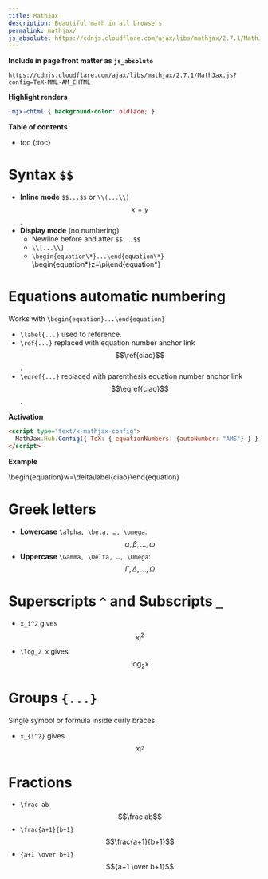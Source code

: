 ```yaml
---
title: MathJax
description: Beautiful math in all browsers
permalink: mathjax/
js_absolute: https://cdnjs.cloudflare.com/ajax/libs/mathjax/2.7.1/MathJax.js?config=TeX-MML-AM_CHTML
---
```


<script type="text/x-mathjax-config">
  MathJax.Hub.Config({ TeX: { equationNumbers: {autoNumber: "AMS"} } });
	MathJax.Hub.Queue(function () { document.querySelector("article").style.visibility = "initial"; });
</script>

<style>
article { visibility: hidden; }
.mjx-chtml { background-color: oldlace; }
</style>

**Include in page front matter as `js_absolute`**

```
https://cdnjs.cloudflare.com/ajax/libs/mathjax/2.7.1/MathJax.js?config=TeX-MML-AM_CHTML
```

**Highlight renders**

```css
.mjx-chtml { background-color: oldlace; }
```

**Table of contents**

* toc
{:toc}

# Syntax `$$`

- **Inline mode** `$$...$$` or `\\(...\\)` $$x=y$$.
- **Display mode** (no numbering)
	- Newline before and after `$$...$$`
	- `\\[...\\]`
	- `\begin{equation\*}...\end{equation\*}` \begin{equation\*}z=\pi\end{equation\*}

# Equations automatic numbering

Works with `\begin{equation}...\end{equation}`

- `\label{...}` used to reference.
- `\ref{...}` replaced with equation number anchor link $$\ref{ciao}$$.
- `\eqref{...}` replaced with parenthesis equation number anchor link $$\eqref{ciao}$$.

**Activation**

```html
<script type="text/x-mathjax-config">
  MathJax.Hub.Config({ TeX: { equationNumbers: {autoNumber: "AMS"} } });
</script>
```

**Example**

\begin{equation}w=\delta\label{ciao}\end{equation}

# Greek letters

- **Lowercase** `\alpha, \beta, …, \omega`: $$\alpha, \beta, …, \omega$$
- **Uppercase** `\Gamma, \Delta, …, \Omega`: $$\Gamma, \Delta, …, \Omega$$

# Superscripts `^` and Subscripts `_`

-	`x_i^2` gives $$x_i^2$$
- `\log_2 x` gives $$\log_2 x$$

# Groups `{...}`

Single symbol or formula inside curly braces.

- `x_{i^2}` gives $$x_{i^2}$$

# Fractions

- `\frac ab` $$\frac ab$$
- `\frac{a+1}{b+1}` $$\frac{a+1}{b+1}$$
- `{a+1 \over b+1}` $${a+1 \over b+1}$$
